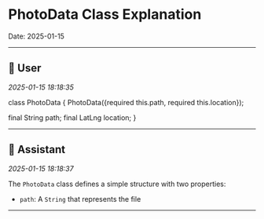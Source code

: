 # PhotoData Class Explanation

Date: 2025-01-15

---

## 👤 User
*2025-01-15 18:18:35*

class PhotoData {
  PhotoData({required this.path, required this.location});

  final String path;
  final LatLng location;
}

---

## 🤖 Assistant
*2025-01-15 18:18:37*

The `PhotoData` class defines a simple structure with two properties:

- `path`: A `String` that represents the file

---

